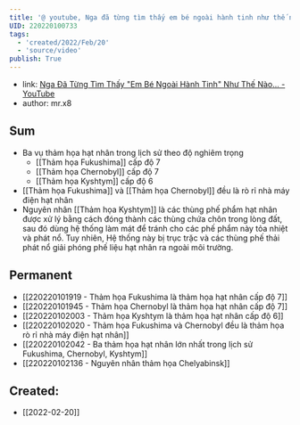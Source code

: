 ```yaml
---
title: '@ youtube, Nga đã từng tìm thấy em bé ngoài hành tinh như thế nào'
UID: 220220100733
tags:
  - 'created/2022/Feb/20'
  - 'source/video'
publish: True
---
```

- link: [Nga Đã Từng Tìm Thấy "Em Bé Ngoài Hành Tinh" Như Thế Nào... - YouTube](https://www.youtube.com/watch?v=48q8NCvzj58)
- author: mr.x8

## Sum
- Ba vụ thảm họa hạt nhân trong lịch sử theo độ nghiêm trọng
	- [[Thảm họa Fukushima]] cấp độ 7
	- [[Thảm họa Chernobyl]] cấp độ 7
	- [[Thảm họa Kyshtym]] cấp độ 6
- [[Thảm họa Fukushima]] và [[Thảm họa Chernobyl]] đều là rò rỉ nhà máy điện hạt nhân
- Nguyên nhân [[Thảm họa Kyshtym]] là các thùng phế phẩm hạt nhân được xử lý bằng cách đóng thành các thùng chứa chôn trong lòng đất, sau đó dùng hệ thống làm mát để tránh cho các phế phẩm này tỏa nhiệt và phát nổ. Tuy nhiên, Hệ thống này bị trục trặc và các thùng phế thải phát nổ giải phóng phế liệu hạt nhân ra ngoài môi trường.

## Permanent
- [[220220101919 - Thảm họa Fukushima là thảm họa hạt nhân cấp độ 7]]
- [[220220101945 - Thảm họa Chernobyl là thảm họa hạt nhân cấp độ 7]]
- [[220220102003 - Thảm họa Kyshtym là thảm họa hạt nhân cấp độ 6]]
- [[220220102020 - Thảm họa Fukushima và Chernobyl đều là thảm họa rò rỉ nhà máy điện hạt nhân]]
- [[220220102042 - Ba thảm họa hạt nhân lớn nhất trong lịch sử Fukushima, Chernobyl, Kyshtym]]
- [[220220102136 - Nguyên nhân thảm họa Chelyabinsk]]


## Created:
- [[2022-02-20]]
